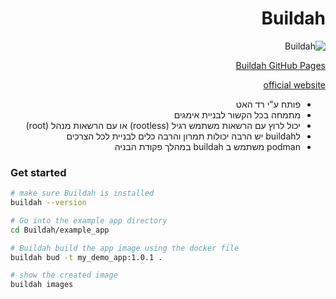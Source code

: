 
<style>
  .rtl { direction:rtl;}
</style>
<div class="rtl">

# Buildah
![Buildah](../images/buildah.png)

[Buildah GitHub Pages](https://github.com/containers/buildah)

[official website](https://buildah.io/)

- פותח ע"י רד האט
- מתמחה בכל הקשור לבניית אימגים
- יכול לרוץ עם הרשאות משתמש רגיל (rootless) או עם הרשאות מנהל (root)
- לbuildah יש הרבה יכולות תמרון והרבה כלים לבניית  לכל הצרכים
- podman משתמש ב buildah במהלך פקודת הבניה  
</div>

### Get started
```sh
# make sure Buildah is installed
buildah --version
```

```sh
# Go into the example app directory
cd Buildah/example_app
```

```sh
# Buildah build the app image using the docker file
buildah bud -t my_demo_app:1.0.1 .
```

```sh
# show the created image
buildah images
```


